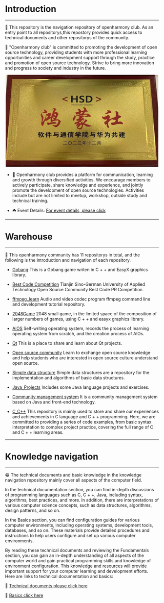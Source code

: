 # Introduction

***

📢 This repository is the navigation repository of openharmony club. As an entry point to all repositorys,this repostory provides quick access to technical documents and other repositorys of the community. 
  
🌟 "Openharmony club" is committed to promoting the development of open source technology, providing students with more professional learning opportunities and career development support through the study, practice and promotion of open source technology. Strive to bring more innovation and progress to society and industry in the future.  
  

<div align="center"> <img src="./resource/image/logo.jpg" width = 500 height = 300 /> </div>


- 🚩 Openharmony club provides a platform for communication, learning and growth through diversified activities. We encourage members to actively participate, share knowledge and experience, and jointly promote the development of open source technologies. Activities include but are not limited to meetup, workshop, outside study and technical training.

- ☘️ Event Details: [For event details, please click](./event/README.md)  

***
  
# Warehouse 

***

📢 This openharmony community has 11 repositorys in total, and the following is the introduction and navigation of each repository.
  
- [Gobang](https://gitee.com/TSGU-OSC/gobang)   This is a Gobang game writen in C + + and EasyX  graphics library.
  
 
- [Best Code Competition](https://gitee.com/TSGU-OSC/BCC)  Tianjin Sino-German University of Applied Technology Open Source Community Best Code PR Competition.
  
- [ffmpeg_learn](https://gitee.com/TSGU-OSC/ffmpeg_learn)  Audio and video codec program ffmpeg command line and development tutorial repository.
  
- [2048Game](https://gitee.com/TSGU-OSC/2048-game)   2048 small game, in the limited space of the composition of larger numbers of games, using C + + and easyx graphics library.
  
- [AiOS](https://gitee.com/TSGU-OSC/ai-os)  Self-writing operating system, records the process of learning operating system from scratch, and the creation process of AIOs.

- [Qt](https://gitee.com/TSGU-OSC/qt) This is a place to share and learn about Qt projects.

- [Open source community](https://gitee.com/TSGU-OSC/Root)    Learn to exchange open source knowledge and help students who are interested in open source culture understand open source.

- [Simple data structure](https://gitee.com/TSGU-OSC/simple-data-structure)  Simple data structures are a repository for the implementation and algorithms of basic data structures.

- [Java_Projects](https://gitee.com/TSGU-OSC/Java_Projects)   Includes some Java language projects and exercises.

- [Community management system](https://gitee.com/TSGU-OSC/management-system)   It is a community management system based on Java and front-end technology.

- [C_C++](https://gitee.com/TSGU-OSC/C_)    This repository is mainly used to store and share our experiences and achievements in C language and C + + programming. Here, we are committed to providing a series of code examples, from basic syntax interpretation to complex project practice, covering the full range of C and C + + learning areas.

***

# Knowledge navigation 

***

😁 The technical documents and basic knowledge in the knowledge navigation repository mainly cover all aspects of the computer field.

In the technical documentation section, you can find in-depth discussions of programming languages such as C, C + +, Java, including syntax, algorithms, best practices, and more. In addition, there are interpretations of various computer science concepts, such as data structures, algorithms, design patterns, and so on.

In the Basics section, you can find configuration guides for various computer environments, including operating systems, development tools, databases, and so on. These materials provide detailed procedures and instructions to help users configure and set up various computer environments.

By reading these technical documents and reviewing the Fundamentals section, you can gain an in-depth understanding of all aspects of the computer world and gain practical programming skills and knowledge of environment configuration. This knowledge and resources will provide important support for your computer learning and development efforts. Here are links to technical documentation and basics:


🌟 [Technical documents please click here](./blog/README.md)


🚀 [Basics click here](./command/README.md)
